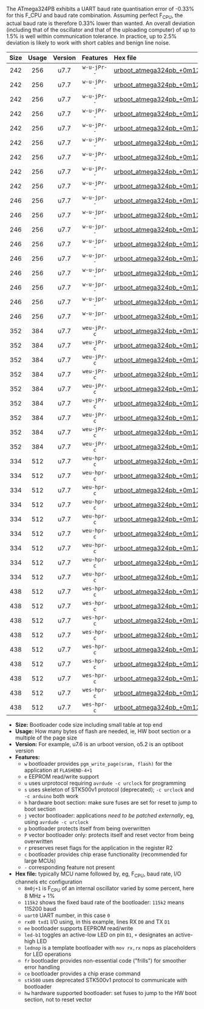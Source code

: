 The ATmega324PB exhibits a UART baud rate quantisation error of -0.33% for this F_CPU and baud rate combination. Assuming perfect F<sub>CPU</sub>, the actual baud rate is therefore 0.33% lower than wanted. An overall deviation (including that of the oscillator and that of the uploading computer) of up to 1.5% is well within communication tolerance. In practice, up to 2.5% deviation is likely to work with short cables and benign line noise.

|Size|Usage|Version|Features|Hex file|
|:-:|:-:|:-:|:-:|:--|
|242|256|u7.7|`w-u-jPr--`|[urboot_atmega324pb_+0m128j+1_+++0k6_uart0_rxd0_txd1_led+b0.hex](https://raw.githubusercontent.com/stefanrueger/urboot.hex/main/mcus/atmega324pb/internal_oscillator/fcpu_+0m128j+1/br_+++0k6/urboot_atmega324pb_+0m128j+1_+++0k6_uart0_rxd0_txd1_led+b0.hex)|
|242|256|u7.7|`w-u-jPr--`|[urboot_atmega324pb_+0m128j+1_+++0k6_uart0_rxd0_txd1_led+b7.hex](https://raw.githubusercontent.com/stefanrueger/urboot.hex/main/mcus/atmega324pb/internal_oscillator/fcpu_+0m128j+1/br_+++0k6/urboot_atmega324pb_+0m128j+1_+++0k6_uart0_rxd0_txd1_led+b7.hex)|
|242|256|u7.7|`w-u-jPr--`|[urboot_atmega324pb_+0m128j+1_+++0k6_uart0_rxd0_txd1_lednop.hex](https://raw.githubusercontent.com/stefanrueger/urboot.hex/main/mcus/atmega324pb/internal_oscillator/fcpu_+0m128j+1/br_+++0k6/urboot_atmega324pb_+0m128j+1_+++0k6_uart0_rxd0_txd1_lednop.hex)|
|242|256|u7.7|`w-u-jPr--`|[urboot_atmega324pb_+0m128j+1_+++0k6_uart1_rxd2_txd3_led+b0.hex](https://raw.githubusercontent.com/stefanrueger/urboot.hex/main/mcus/atmega324pb/internal_oscillator/fcpu_+0m128j+1/br_+++0k6/urboot_atmega324pb_+0m128j+1_+++0k6_uart1_rxd2_txd3_led+b0.hex)|
|242|256|u7.7|`w-u-jPr--`|[urboot_atmega324pb_+0m128j+1_+++0k6_uart1_rxd2_txd3_led+b7.hex](https://raw.githubusercontent.com/stefanrueger/urboot.hex/main/mcus/atmega324pb/internal_oscillator/fcpu_+0m128j+1/br_+++0k6/urboot_atmega324pb_+0m128j+1_+++0k6_uart1_rxd2_txd3_led+b7.hex)|
|242|256|u7.7|`w-u-jPr--`|[urboot_atmega324pb_+0m128j+1_+++0k6_uart1_rxd2_txd3_lednop.hex](https://raw.githubusercontent.com/stefanrueger/urboot.hex/main/mcus/atmega324pb/internal_oscillator/fcpu_+0m128j+1/br_+++0k6/urboot_atmega324pb_+0m128j+1_+++0k6_uart1_rxd2_txd3_lednop.hex)|
|242|256|u7.7|`w-u-jPr--`|[urboot_atmega324pb_+0m128j+1_+++0k6_uart2_rxe2_txe3_led+b0.hex](https://raw.githubusercontent.com/stefanrueger/urboot.hex/main/mcus/atmega324pb/internal_oscillator/fcpu_+0m128j+1/br_+++0k6/urboot_atmega324pb_+0m128j+1_+++0k6_uart2_rxe2_txe3_led+b0.hex)|
|242|256|u7.7|`w-u-jPr--`|[urboot_atmega324pb_+0m128j+1_+++0k6_uart2_rxe2_txe3_led+b7.hex](https://raw.githubusercontent.com/stefanrueger/urboot.hex/main/mcus/atmega324pb/internal_oscillator/fcpu_+0m128j+1/br_+++0k6/urboot_atmega324pb_+0m128j+1_+++0k6_uart2_rxe2_txe3_led+b7.hex)|
|242|256|u7.7|`w-u-jPr--`|[urboot_atmega324pb_+0m128j+1_+++0k6_uart2_rxe2_txe3_lednop.hex](https://raw.githubusercontent.com/stefanrueger/urboot.hex/main/mcus/atmega324pb/internal_oscillator/fcpu_+0m128j+1/br_+++0k6/urboot_atmega324pb_+0m128j+1_+++0k6_uart2_rxe2_txe3_lednop.hex)|
|246|256|u7.7|`w-u-jpr--`|[urboot_atmega324pb_+0m128j+1_+++0k6_uart0_rxd0_txd1_led+b0_fr.hex](https://raw.githubusercontent.com/stefanrueger/urboot.hex/main/mcus/atmega324pb/internal_oscillator/fcpu_+0m128j+1/br_+++0k6/urboot_atmega324pb_+0m128j+1_+++0k6_uart0_rxd0_txd1_led+b0_fr.hex)|
|246|256|u7.7|`w-u-jpr--`|[urboot_atmega324pb_+0m128j+1_+++0k6_uart0_rxd0_txd1_led+b7_fr.hex](https://raw.githubusercontent.com/stefanrueger/urboot.hex/main/mcus/atmega324pb/internal_oscillator/fcpu_+0m128j+1/br_+++0k6/urboot_atmega324pb_+0m128j+1_+++0k6_uart0_rxd0_txd1_led+b7_fr.hex)|
|246|256|u7.7|`w-u-jpr--`|[urboot_atmega324pb_+0m128j+1_+++0k6_uart0_rxd0_txd1_lednop_fr.hex](https://raw.githubusercontent.com/stefanrueger/urboot.hex/main/mcus/atmega324pb/internal_oscillator/fcpu_+0m128j+1/br_+++0k6/urboot_atmega324pb_+0m128j+1_+++0k6_uart0_rxd0_txd1_lednop_fr.hex)|
|246|256|u7.7|`w-u-jpr--`|[urboot_atmega324pb_+0m128j+1_+++0k6_uart1_rxd2_txd3_led+b0_fr.hex](https://raw.githubusercontent.com/stefanrueger/urboot.hex/main/mcus/atmega324pb/internal_oscillator/fcpu_+0m128j+1/br_+++0k6/urboot_atmega324pb_+0m128j+1_+++0k6_uart1_rxd2_txd3_led+b0_fr.hex)|
|246|256|u7.7|`w-u-jpr--`|[urboot_atmega324pb_+0m128j+1_+++0k6_uart1_rxd2_txd3_led+b7_fr.hex](https://raw.githubusercontent.com/stefanrueger/urboot.hex/main/mcus/atmega324pb/internal_oscillator/fcpu_+0m128j+1/br_+++0k6/urboot_atmega324pb_+0m128j+1_+++0k6_uart1_rxd2_txd3_led+b7_fr.hex)|
|246|256|u7.7|`w-u-jpr--`|[urboot_atmega324pb_+0m128j+1_+++0k6_uart1_rxd2_txd3_lednop_fr.hex](https://raw.githubusercontent.com/stefanrueger/urboot.hex/main/mcus/atmega324pb/internal_oscillator/fcpu_+0m128j+1/br_+++0k6/urboot_atmega324pb_+0m128j+1_+++0k6_uart1_rxd2_txd3_lednop_fr.hex)|
|246|256|u7.7|`w-u-jpr--`|[urboot_atmega324pb_+0m128j+1_+++0k6_uart2_rxe2_txe3_led+b0_fr.hex](https://raw.githubusercontent.com/stefanrueger/urboot.hex/main/mcus/atmega324pb/internal_oscillator/fcpu_+0m128j+1/br_+++0k6/urboot_atmega324pb_+0m128j+1_+++0k6_uart2_rxe2_txe3_led+b0_fr.hex)|
|246|256|u7.7|`w-u-jpr--`|[urboot_atmega324pb_+0m128j+1_+++0k6_uart2_rxe2_txe3_led+b7_fr.hex](https://raw.githubusercontent.com/stefanrueger/urboot.hex/main/mcus/atmega324pb/internal_oscillator/fcpu_+0m128j+1/br_+++0k6/urboot_atmega324pb_+0m128j+1_+++0k6_uart2_rxe2_txe3_led+b7_fr.hex)|
|246|256|u7.7|`w-u-jpr--`|[urboot_atmega324pb_+0m128j+1_+++0k6_uart2_rxe2_txe3_lednop_fr.hex](https://raw.githubusercontent.com/stefanrueger/urboot.hex/main/mcus/atmega324pb/internal_oscillator/fcpu_+0m128j+1/br_+++0k6/urboot_atmega324pb_+0m128j+1_+++0k6_uart2_rxe2_txe3_lednop_fr.hex)|
|352|384|u7.7|`weu-jPr-c`|[urboot_atmega324pb_+0m128j+1_+++0k6_uart0_rxd0_txd1_ee_led+b0_fr_ce.hex](https://raw.githubusercontent.com/stefanrueger/urboot.hex/main/mcus/atmega324pb/internal_oscillator/fcpu_+0m128j+1/br_+++0k6/urboot_atmega324pb_+0m128j+1_+++0k6_uart0_rxd0_txd1_ee_led+b0_fr_ce.hex)|
|352|384|u7.7|`weu-jPr-c`|[urboot_atmega324pb_+0m128j+1_+++0k6_uart0_rxd0_txd1_ee_led+b7_fr_ce.hex](https://raw.githubusercontent.com/stefanrueger/urboot.hex/main/mcus/atmega324pb/internal_oscillator/fcpu_+0m128j+1/br_+++0k6/urboot_atmega324pb_+0m128j+1_+++0k6_uart0_rxd0_txd1_ee_led+b7_fr_ce.hex)|
|352|384|u7.7|`weu-jPr-c`|[urboot_atmega324pb_+0m128j+1_+++0k6_uart0_rxd0_txd1_ee_lednop_fr_ce.hex](https://raw.githubusercontent.com/stefanrueger/urboot.hex/main/mcus/atmega324pb/internal_oscillator/fcpu_+0m128j+1/br_+++0k6/urboot_atmega324pb_+0m128j+1_+++0k6_uart0_rxd0_txd1_ee_lednop_fr_ce.hex)|
|352|384|u7.7|`weu-jPr-c`|[urboot_atmega324pb_+0m128j+1_+++0k6_uart1_rxd2_txd3_ee_led+b0_fr_ce.hex](https://raw.githubusercontent.com/stefanrueger/urboot.hex/main/mcus/atmega324pb/internal_oscillator/fcpu_+0m128j+1/br_+++0k6/urboot_atmega324pb_+0m128j+1_+++0k6_uart1_rxd2_txd3_ee_led+b0_fr_ce.hex)|
|352|384|u7.7|`weu-jPr-c`|[urboot_atmega324pb_+0m128j+1_+++0k6_uart1_rxd2_txd3_ee_led+b7_fr_ce.hex](https://raw.githubusercontent.com/stefanrueger/urboot.hex/main/mcus/atmega324pb/internal_oscillator/fcpu_+0m128j+1/br_+++0k6/urboot_atmega324pb_+0m128j+1_+++0k6_uart1_rxd2_txd3_ee_led+b7_fr_ce.hex)|
|352|384|u7.7|`weu-jPr-c`|[urboot_atmega324pb_+0m128j+1_+++0k6_uart1_rxd2_txd3_ee_lednop_fr_ce.hex](https://raw.githubusercontent.com/stefanrueger/urboot.hex/main/mcus/atmega324pb/internal_oscillator/fcpu_+0m128j+1/br_+++0k6/urboot_atmega324pb_+0m128j+1_+++0k6_uart1_rxd2_txd3_ee_lednop_fr_ce.hex)|
|352|384|u7.7|`weu-jPr-c`|[urboot_atmega324pb_+0m128j+1_+++0k6_uart2_rxe2_txe3_ee_led+b0_fr_ce.hex](https://raw.githubusercontent.com/stefanrueger/urboot.hex/main/mcus/atmega324pb/internal_oscillator/fcpu_+0m128j+1/br_+++0k6/urboot_atmega324pb_+0m128j+1_+++0k6_uart2_rxe2_txe3_ee_led+b0_fr_ce.hex)|
|352|384|u7.7|`weu-jPr-c`|[urboot_atmega324pb_+0m128j+1_+++0k6_uart2_rxe2_txe3_ee_led+b7_fr_ce.hex](https://raw.githubusercontent.com/stefanrueger/urboot.hex/main/mcus/atmega324pb/internal_oscillator/fcpu_+0m128j+1/br_+++0k6/urboot_atmega324pb_+0m128j+1_+++0k6_uart2_rxe2_txe3_ee_led+b7_fr_ce.hex)|
|352|384|u7.7|`weu-jPr-c`|[urboot_atmega324pb_+0m128j+1_+++0k6_uart2_rxe2_txe3_ee_lednop_fr_ce.hex](https://raw.githubusercontent.com/stefanrueger/urboot.hex/main/mcus/atmega324pb/internal_oscillator/fcpu_+0m128j+1/br_+++0k6/urboot_atmega324pb_+0m128j+1_+++0k6_uart2_rxe2_txe3_ee_lednop_fr_ce.hex)|
|334|512|u7.7|`weu-hpr-c`|[urboot_atmega324pb_+0m128j+1_+++0k6_uart0_rxd0_txd1_ee_led+b0_fr_ce_hw.hex](https://raw.githubusercontent.com/stefanrueger/urboot.hex/main/mcus/atmega324pb/internal_oscillator/fcpu_+0m128j+1/br_+++0k6/urboot_atmega324pb_+0m128j+1_+++0k6_uart0_rxd0_txd1_ee_led+b0_fr_ce_hw.hex)|
|334|512|u7.7|`weu-hpr-c`|[urboot_atmega324pb_+0m128j+1_+++0k6_uart0_rxd0_txd1_ee_led+b7_fr_ce_hw.hex](https://raw.githubusercontent.com/stefanrueger/urboot.hex/main/mcus/atmega324pb/internal_oscillator/fcpu_+0m128j+1/br_+++0k6/urboot_atmega324pb_+0m128j+1_+++0k6_uart0_rxd0_txd1_ee_led+b7_fr_ce_hw.hex)|
|334|512|u7.7|`weu-hpr-c`|[urboot_atmega324pb_+0m128j+1_+++0k6_uart0_rxd0_txd1_ee_lednop_fr_ce_hw.hex](https://raw.githubusercontent.com/stefanrueger/urboot.hex/main/mcus/atmega324pb/internal_oscillator/fcpu_+0m128j+1/br_+++0k6/urboot_atmega324pb_+0m128j+1_+++0k6_uart0_rxd0_txd1_ee_lednop_fr_ce_hw.hex)|
|334|512|u7.7|`weu-hpr-c`|[urboot_atmega324pb_+0m128j+1_+++0k6_uart1_rxd2_txd3_ee_led+b0_fr_ce_hw.hex](https://raw.githubusercontent.com/stefanrueger/urboot.hex/main/mcus/atmega324pb/internal_oscillator/fcpu_+0m128j+1/br_+++0k6/urboot_atmega324pb_+0m128j+1_+++0k6_uart1_rxd2_txd3_ee_led+b0_fr_ce_hw.hex)|
|334|512|u7.7|`weu-hpr-c`|[urboot_atmega324pb_+0m128j+1_+++0k6_uart1_rxd2_txd3_ee_led+b7_fr_ce_hw.hex](https://raw.githubusercontent.com/stefanrueger/urboot.hex/main/mcus/atmega324pb/internal_oscillator/fcpu_+0m128j+1/br_+++0k6/urboot_atmega324pb_+0m128j+1_+++0k6_uart1_rxd2_txd3_ee_led+b7_fr_ce_hw.hex)|
|334|512|u7.7|`weu-hpr-c`|[urboot_atmega324pb_+0m128j+1_+++0k6_uart1_rxd2_txd3_ee_lednop_fr_ce_hw.hex](https://raw.githubusercontent.com/stefanrueger/urboot.hex/main/mcus/atmega324pb/internal_oscillator/fcpu_+0m128j+1/br_+++0k6/urboot_atmega324pb_+0m128j+1_+++0k6_uart1_rxd2_txd3_ee_lednop_fr_ce_hw.hex)|
|334|512|u7.7|`weu-hpr-c`|[urboot_atmega324pb_+0m128j+1_+++0k6_uart2_rxe2_txe3_ee_led+b0_fr_ce_hw.hex](https://raw.githubusercontent.com/stefanrueger/urboot.hex/main/mcus/atmega324pb/internal_oscillator/fcpu_+0m128j+1/br_+++0k6/urboot_atmega324pb_+0m128j+1_+++0k6_uart2_rxe2_txe3_ee_led+b0_fr_ce_hw.hex)|
|334|512|u7.7|`weu-hpr-c`|[urboot_atmega324pb_+0m128j+1_+++0k6_uart2_rxe2_txe3_ee_led+b7_fr_ce_hw.hex](https://raw.githubusercontent.com/stefanrueger/urboot.hex/main/mcus/atmega324pb/internal_oscillator/fcpu_+0m128j+1/br_+++0k6/urboot_atmega324pb_+0m128j+1_+++0k6_uart2_rxe2_txe3_ee_led+b7_fr_ce_hw.hex)|
|334|512|u7.7|`weu-hpr-c`|[urboot_atmega324pb_+0m128j+1_+++0k6_uart2_rxe2_txe3_ee_lednop_fr_ce_hw.hex](https://raw.githubusercontent.com/stefanrueger/urboot.hex/main/mcus/atmega324pb/internal_oscillator/fcpu_+0m128j+1/br_+++0k6/urboot_atmega324pb_+0m128j+1_+++0k6_uart2_rxe2_txe3_ee_lednop_fr_ce_hw.hex)|
|438|512|u7.7|`wes-hpr-c`|[urboot_atmega324pb_+0m128j+1_+++0k6_uart0_rxd0_txd1_ee_led+b0_fr_ce_stk500_hw.hex](https://raw.githubusercontent.com/stefanrueger/urboot.hex/main/mcus/atmega324pb/internal_oscillator/fcpu_+0m128j+1/br_+++0k6/urboot_atmega324pb_+0m128j+1_+++0k6_uart0_rxd0_txd1_ee_led+b0_fr_ce_stk500_hw.hex)|
|438|512|u7.7|`wes-hpr-c`|[urboot_atmega324pb_+0m128j+1_+++0k6_uart0_rxd0_txd1_ee_led+b7_fr_ce_stk500_hw.hex](https://raw.githubusercontent.com/stefanrueger/urboot.hex/main/mcus/atmega324pb/internal_oscillator/fcpu_+0m128j+1/br_+++0k6/urboot_atmega324pb_+0m128j+1_+++0k6_uart0_rxd0_txd1_ee_led+b7_fr_ce_stk500_hw.hex)|
|438|512|u7.7|`wes-hpr-c`|[urboot_atmega324pb_+0m128j+1_+++0k6_uart0_rxd0_txd1_ee_lednop_fr_ce_stk500_hw.hex](https://raw.githubusercontent.com/stefanrueger/urboot.hex/main/mcus/atmega324pb/internal_oscillator/fcpu_+0m128j+1/br_+++0k6/urboot_atmega324pb_+0m128j+1_+++0k6_uart0_rxd0_txd1_ee_lednop_fr_ce_stk500_hw.hex)|
|438|512|u7.7|`wes-hpr-c`|[urboot_atmega324pb_+0m128j+1_+++0k6_uart1_rxd2_txd3_ee_led+b0_fr_ce_stk500_hw.hex](https://raw.githubusercontent.com/stefanrueger/urboot.hex/main/mcus/atmega324pb/internal_oscillator/fcpu_+0m128j+1/br_+++0k6/urboot_atmega324pb_+0m128j+1_+++0k6_uart1_rxd2_txd3_ee_led+b0_fr_ce_stk500_hw.hex)|
|438|512|u7.7|`wes-hpr-c`|[urboot_atmega324pb_+0m128j+1_+++0k6_uart1_rxd2_txd3_ee_led+b7_fr_ce_stk500_hw.hex](https://raw.githubusercontent.com/stefanrueger/urboot.hex/main/mcus/atmega324pb/internal_oscillator/fcpu_+0m128j+1/br_+++0k6/urboot_atmega324pb_+0m128j+1_+++0k6_uart1_rxd2_txd3_ee_led+b7_fr_ce_stk500_hw.hex)|
|438|512|u7.7|`wes-hpr-c`|[urboot_atmega324pb_+0m128j+1_+++0k6_uart1_rxd2_txd3_ee_lednop_fr_ce_stk500_hw.hex](https://raw.githubusercontent.com/stefanrueger/urboot.hex/main/mcus/atmega324pb/internal_oscillator/fcpu_+0m128j+1/br_+++0k6/urboot_atmega324pb_+0m128j+1_+++0k6_uart1_rxd2_txd3_ee_lednop_fr_ce_stk500_hw.hex)|
|438|512|u7.7|`wes-hpr-c`|[urboot_atmega324pb_+0m128j+1_+++0k6_uart2_rxe2_txe3_ee_led+b0_fr_ce_stk500_hw.hex](https://raw.githubusercontent.com/stefanrueger/urboot.hex/main/mcus/atmega324pb/internal_oscillator/fcpu_+0m128j+1/br_+++0k6/urboot_atmega324pb_+0m128j+1_+++0k6_uart2_rxe2_txe3_ee_led+b0_fr_ce_stk500_hw.hex)|
|438|512|u7.7|`wes-hpr-c`|[urboot_atmega324pb_+0m128j+1_+++0k6_uart2_rxe2_txe3_ee_led+b7_fr_ce_stk500_hw.hex](https://raw.githubusercontent.com/stefanrueger/urboot.hex/main/mcus/atmega324pb/internal_oscillator/fcpu_+0m128j+1/br_+++0k6/urboot_atmega324pb_+0m128j+1_+++0k6_uart2_rxe2_txe3_ee_led+b7_fr_ce_stk500_hw.hex)|
|438|512|u7.7|`wes-hpr-c`|[urboot_atmega324pb_+0m128j+1_+++0k6_uart2_rxe2_txe3_ee_lednop_fr_ce_stk500_hw.hex](https://raw.githubusercontent.com/stefanrueger/urboot.hex/main/mcus/atmega324pb/internal_oscillator/fcpu_+0m128j+1/br_+++0k6/urboot_atmega324pb_+0m128j+1_+++0k6_uart2_rxe2_txe3_ee_lednop_fr_ce_stk500_hw.hex)|

- **Size:** Bootloader code size including small table at top end
- **Usage:** How many bytes of flash are needed, ie, HW boot section or a multiple of the page size
- **Version:** For example, u7.6 is an urboot version, o5.2 is an optiboot version
- **Features:**
  + `w` bootloader provides `pgm_write_page(sram, flash)` for the application at `FLASHEND-4+1`
  + `e` EEPROM read/write support
  + `u` uses urprotocol requiring `avrdude -c urclock` for programming
  + `s` uses skeleton of STK500v1 protocol (deprecated); `-c urclock` and `-c arduino` both work
  + `h` hardware boot section: make sure fuses are set for reset to jump to boot section
  + `j` vector bootloader: applications *need to be patched externally*, eg, using `avrdude -c urclock`
  + `p` bootloader protects itself from being overwritten
  + `P` vector bootloader only: protects itself and reset vector from being overwritten
  + `r` preserves reset flags for the application in the register R2
  + `c` bootloader provides chip erase functionality (recommended for large MCUs)
  + `-` corresponding feature not present
- **Hex file:** typically MCU name followed by, eg, F<sub>CPU</sub>, baud rate, I/O channels etc configuration
  + `8m0j+1` is F<sub>CPU</sub> of an internal oscillator varied by some percent, here 8 MHz + 1%
  + `115k2` shows the fixed baud rate of the bootloader: `115k2` means 115200 baud
  + `uart0` UART number, in this case `0`
  + `rxd0 txd1` I/O using, in this example, lines RX `D0` and TX `D1`
  + `ee` bootloader supports EEPROM read/write
  + `led-b1` toggles an active-low LED on pin `B1`, `+` designates an active-high LED
  + `lednop` is a template bootloader with `mov rx,rx` nops as placeholders for LED operations
  + `fr` bootloader provides non-essential code ("frills") for smoother error handling
  + `ce` bootloader provides a chip erase command
  + `stk500` uses deprecated STK500v1 protocol to communicate with bootloader
  + `hw` hardware supported bootloader: set fuses to jump to the HW boot section, not to reset vector
